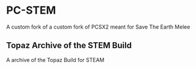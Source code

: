 # PC-STEM
A custom fork of a custom fork of PCSX2 meant for Save The Earth Melee

## Topaz Archive of the STEM Build

A archive of the Topaz Build for STEAM